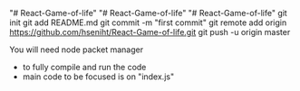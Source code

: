 "# React-Game-of-life"
"# React-Game-of-life"
"# React-Game-of-life"  git init git add README.md git commit -m "first commit" git remote add origin https://github.com/hseniht/React-Game-of-life.git git push -u origin master


You will need node packet manager
- to fully compile and run the code
- main code to be focused is on "index.js"

